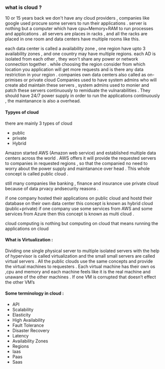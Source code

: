 ###  what is cloud ?

10 or 15 years back we don't have any cloud providers , companies like google used procure some servers to run their applications .
server is nothing but a computer which have cpu+Memory+RAM to run processes and applications .
all servers are places in racks , and all the racks are placed in one room and data centers have multiple rooms like this.

each data center is called a availability zone , one region have upto 3 availability zones , and one country may have multiple regions.
each AD is isolated from each other , they won't share any power or network connection together .
while choosing the region consider from which location you application will get more requests and is there any data restriction in your region .
companies own data centers also called as on-primises or private cloud
Companies used to have system admins who will create abd maintain these servers , system admins used to monier and patch these servers continuously to remiduate the vulnarabilities .
They should have 24/7 power supply in order to run the applications continuously , the maintanance is also a overhead.

####  Typyes of cloud

there are mainly 3 types of cloud 

*  public
*  private
*  Hybrid


Amazon started AWS (Amazon web service) and established multiple data centers across the world .
AWS offers it will provide the requested servers to companies in requested regions , so that the companied no need to worry about the power supply and maintanance over head .
This whole concept is called public cloud .

still many companies like banking , finance and insurance use private cloud because of data prvacy andsecurity reasons .

if one company hosted their applications on public cloud and hostd their database on their own data center this concept is known as hybrid cloud (public+private)
if one company use some services from AWS and some services from Azure then this concept is known as multi cloud .

cloud computing is nothing but computing on cloud that means running the applications on cloud 


####  What is Virtualization :

Dividing one single physical server to multiple isolated servers with the help of hypervisor is called virtualization and the small small servers are called virtual servers .
All the public clouds use the same concepts and provide the virtual machines to requesters .
Each virtual machine has their own os ,cpu and memory and each machine feels like it is the real machine and unaware of the other machines .
If one VM is corrupted that doesn’t effect the other VM’s

####  Some terminology in cloud :

*  API
*  Scalability
*  Elasticity
*  High Availability
*  Fault Tolerance
*  Disaster Recovery
*  Latency
*  Availability Zones
*  Regions
*  Iaas
*  Paas
*  Saas
